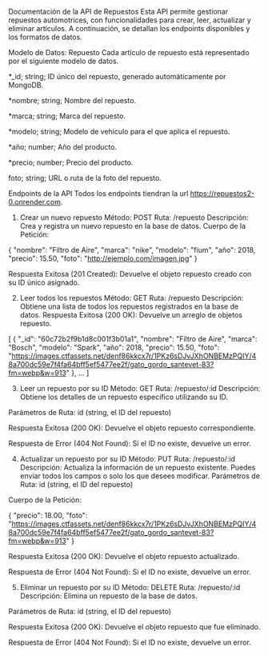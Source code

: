 Documentación de la API de Repuestos
Esta API permite gestionar repuestos automotrices, con funcionalidades para crear, leer, actualizar y eliminar artículos. A continuación, se detallan los endpoints disponibles y los formatos de datos.

Modelo de Datos: Repuesto
Cada artículo de repuesto está representado por el siguiente modelo de datos.


*_id; string; ID único del repuesto, generado automáticamente por MongoDB.

*nombre; string; Nombre del repuesto.

*marca; string; Marca del repuesto.

*modelo; string; Modelo de vehículo para el que aplica el repuesto.

*año; number; Año del producto.

*precio; number; Precio del producto.

foto; string; URL o ruta de la foto del repuesto.

Endpoints de la API
Todos los endpoints tiendran la url https://repuestos2-0.onrender.com.

1. Crear un nuevo repuesto
Método: POST
Ruta: /repuesto
Descripción: Crea y registra un nuevo repuesto en la base de datos.
Cuerpo de la Petición:

{
  "nombre": "Filtro de Aire",
  "marca": "nike",
  "modelo": "fium",
  "año": 2018,
  "precio": 15.50,
  "foto": "http://ejemplo.com/imagen.jpg"
}

Respuesta Exitosa (201 Created): Devuelve el objeto repuesto creado con su ID único asignado.

2. Leer todos los repuestos
Método: GET
Ruta: /repuesto
Descripción: Obtiene una lista de todos los repuestos registrados en la base de datos.
Respuesta Exitosa (200 OK): Devuelve un arreglo de objetos repuesto.

[
  {
    "_id": "60c72b2f9b1d8c001f3b01a1",
    "nombre": "Filtro de Aire",
    "marca": "Bosch",
    "modelo": "Spark",
    "año": 2018,
    "precio": 15.50,
    "foto": "https://images.ctfassets.net/denf86kkcx7r/1PKz6sDJvJXhONBEMzPQIY/48a700dc59e7f4fa64bff5ef5477ee2f/gato_gordo_santevet-83?fm=webp&w=913"
  },
  ...
]

3. Leer un repuesto por su ID
Método: GET
Ruta: /repuesto/:id
Descripción: Obtiene los detalles de un repuesto específico utilizando su ID.

Parámetros de Ruta: id (string, el ID del repuesto)

Respuesta Exitosa (200 OK): Devuelve el objeto repuesto correspondiente.

Respuesta de Error (404 Not Found): Si el ID no existe, devuelve un error.

4. Actualizar un repuesto por su ID
Método: PUT
Ruta: /repuesto/:id
Descripción: Actualiza la información de un repuesto existente. Puedes enviar todos los campos o solo los que desees modificar.
Parámetros de Ruta: id (string, el ID del repuesto)

Cuerpo de la Petición:

{
  "precio": 18.00,
  "foto": "https://images.ctfassets.net/denf86kkcx7r/1PKz6sDJvJXhONBEMzPQIY/48a700dc59e7f4fa64bff5ef5477ee2f/gato_gordo_santevet-83?fm=webp&w=913"
}

Respuesta Exitosa (200 OK): Devuelve el objeto repuesto actualizado.

Respuesta de Error (404 Not Found): Si el ID no existe, devuelve un error.

5. Eliminar un repuesto por su ID
Método: DELETE
Ruta: /repuesto/:id
Descripción: Elimina un repuesto de la base de datos.

Parámetros de Ruta: id (string, el ID del repuesto)

Respuesta Exitosa (200 OK): Devuelve el objeto repuesto que fue eliminado.

Respuesta de Error (404 Not Found): Si el ID no existe, devuelve un error.
